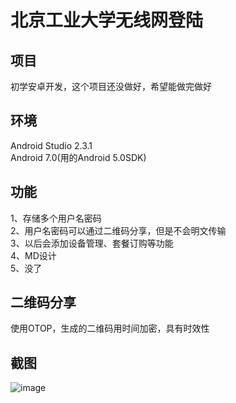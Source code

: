 # 北京工业大学无线网登陆
## 项目
初学安卓开发，这个项目还没做好，希望能做完做好
## 环境
Android Studio 2.3.1<br/>
Android 7.0(用的Android 5.0SDK)
## 功能
1、存储多个用户名密码<br/>
2、用户名密码可以通过二维码分享，但是不会明文传输<br/>
3、以后会添加设备管理、套餐订购等功能<br/>
4、MD设计<br/>
5、没了<br/>
## 二维码分享
使用OTOP，生成的二维码用时间加密，具有时效性
## 截图
![image](https://raw.githubusercontent.com/zhcong/BJUTlgn/master/screenshot/main.png)
